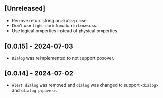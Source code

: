 ## [Unreleased]  
  - Remove return string on `dialog` close.
  - Don't use `light-dark` function in base.css.
  - Use logical properties instead of physical properties.

## [0.0.15] - 2024-07-03
  - `Dialog` was reimplemented to not support popover.

## [0.0.14] - 2024-07-02
  - `Alert dialog` was removed and `dialog` was changed to support `<dialog>` and `<dialog popover>`.
